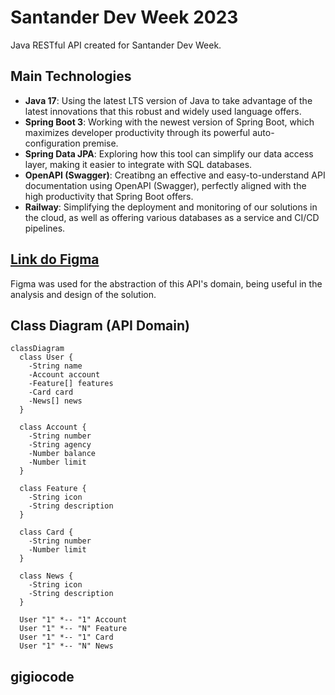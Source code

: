 # Santander Dev Week 2023

Java RESTful API created for Santander Dev Week.


## Main Technologies
 - **Java 17**: Using the latest LTS version of Java to take advantage of the latest innovations that this robust and widely used language offers.
 - **Spring Boot 3**: Working with the newest version of Spring Boot, which maximizes developer productivity through its powerful auto-configuration premise.
 - **Spring Data JPA**: Exploring how this tool can simplify our data access layer, making it easier to integrate with SQL databases.
 - **OpenAPI (Swagger)**: Creatibng an effective and easy-to-understand API documentation using OpenAPI (Swagger), perfectly aligned with the high productivity that Spring Boot offers.
 - **Railway**: Simplifying the deployment and monitoring of our solutions in the cloud, as well as offering various databases as a service and CI/CD pipelines.

## [Link do Figma](https://www.figma.com/file/0ZsjwjsYlYd3timxqMWlbj/SANTANDER---Projeto-Web%2FMobile?type=design&node-id=1421%3A432&mode=design&t=6dPQuerScEQH0zAn-1)

Figma was used for the abstraction of this API's domain, being useful in the analysis and design of the solution.

## Class Diagram (API Domain)

```mermaid
classDiagram
  class User {
    -String name
    -Account account
    -Feature[] features
    -Card card
    -News[] news
  }

  class Account {
    -String number
    -String agency
    -Number balance
    -Number limit
  }

  class Feature {
    -String icon
    -String description
  }

  class Card {
    -String number
    -Number limit
  }

  class News {
    -String icon
    -String description
  }

  User "1" *-- "1" Account
  User "1" *-- "N" Feature
  User "1" *-- "1" Card
  User "1" *-- "N" News
```

## gigiocode